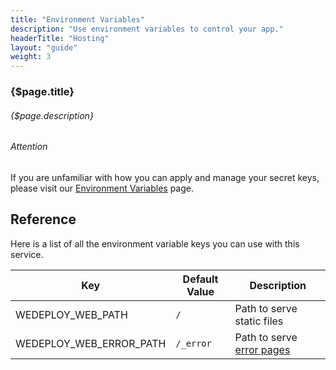 ```yaml
---
title: "Environment Variables"
description: "Use environment variables to control your app."
headerTitle: "Hosting"
layout: "guide"
weight: 3
---
```


### {$page.title}

###### {$page.description}

<aside>

###### <span class="icon-16-alert"></span> Attention

If you are unfamiliar with how you can apply and manage your secret keys, please visit our [Environment Variables](/docs/intro/environment-variables.html) page.

</aside>

<article id="1">

## Reference

Here is a list of all the environment variable keys you can use with this service.

<div class="table-container">

| Key | Default Value | Description |
| - | - | - |
| WEDEPLOY_WEB_PATH | `/` | Path to serve static files |
| WEDEPLOY_WEB_ERROR_PATH | `/_error` | Path to serve [error pages](/docs/hosting/custom-error-pages.html) |

</div>

</article>
